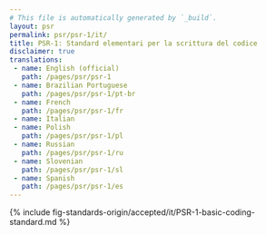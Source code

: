 ```yaml
---
# This file is automatically generated by `_build`.
layout: psr
permalink: psr/psr-1/it/
title: PSR-1: Standard elementari per la scrittura del codice
disclaimer: true
translations:
 - name: English (official)
   path: /pages/psr/psr-1
 - name: Brazilian Portuguese
   path: /pages/psr/psr-1/pt-br
 - name: French
   path: /pages/psr/psr-1/fr
 - name: Italian
 - name: Polish
   path: /pages/psr/psr-1/pl
 - name: Russian
   path: /pages/psr/psr-1/ru
 - name: Slovenian
   path: /pages/psr/psr-1/sl
 - name: Spanish
   path: /pages/psr/psr-1/es
---
```


{% include fig-standards-origin/accepted/it/PSR-1-basic-coding-standard.md %}